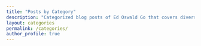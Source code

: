 ```yaml
---
title: "Posts by Category"
description: "Categorized blog posts of Ed Oswald Go that covers diverse topics like technology, software development, and photography. Follow his blog now."
layout: categories
permalink: /categories/
author_profile: true
---
```

